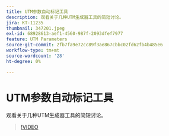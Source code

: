 ```yaml
---
title: UTM参数自动标记工具
description: 观看关于几种UTM生成器工具的简短讨论。
jira: KT-11235
thumbnail: 347201.jpeg
exl-id: 68928613-aef1-4560-987f-2093dfef7977
feature: UTM Parameters
source-git-commit: 2fb7fa9e72cc89f3ae867cbbc02fd62fb4b485e6
workflow-type: tm+mt
source-wordcount: '28'
ht-degree: 0%

---
```


# UTM参数自动标记工具

观看关于几种UTM生成器工具的简短讨论。

>[!VIDEO](https://video.tv.adobe.com/v/347201/?quality=12&learn=on)
